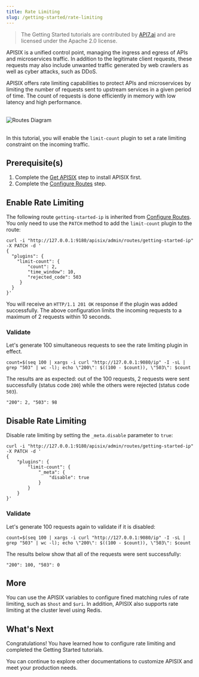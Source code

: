```yaml
---
title: Rate Limiting
slug: /getting-started/rate-limiting
---
```


<head>
  <link rel="canonical" href="https://docs.api7.ai/apisix/getting-started/rate-limiting" />
</head>

> The Getting Started tutorials are contributed by [API7.ai](https://api7.ai/) and are licensed under the Apache 2.0 license.

APISIX is a unified control point, managing the ingress and egress of APIs and microservices traffic. In addition to the legitimate client requests, these requests may also include unwanted traffic generated by web crawlers as well as cyber attacks, such as DDoS.

APISIX offers rate limiting capabilities to protect APIs and microservices by limiting the number of requests sent to upstream services in a given period of time. The count of requests is done efficiently in memory with low latency and high performance.

<br />
<div style={{textAlign: 'center'}}>
<img src="https://static.apiseven.com/uploads/2023/02/20/l9G9Kq41_rate-limiting.png" alt="Routes Diagram" />
</div>
<br />

In this tutorial, you will enable the `limit-count` plugin to set a rate limiting constraint on the incoming traffic.

## Prerequisite(s)

1. Complete the [Get APISIX](./) step to install APISIX first.
2. Complete the [Configure Routes](./configure-routes#whats-a-route) step.

## Enable Rate Limiting

The following route `getting-started-ip` is inherited from [Configure Routes](./configure-routes). You only need to use the `PATCH` method to add the `limit-count` plugin to the route:

```shell
curl -i "http://127.0.0.1:9180/apisix/admin/routes/getting-started-ip" -X PATCH -d '
{
  "plugins": {
    "limit-count": {
        "count": 2,
        "time_window": 10,
        "rejected_code": 503
     }
  }
}'
```

You will receive an `HTTP/1.1 201 OK` response if the plugin was added successfully. The above configuration limits the incoming requests to a maximum of 2 requests within 10 seconds. 

### Validate

Let's generate 100 simultaneous requests to see the rate limiting plugin in effect. 

```shell
count=$(seq 100 | xargs -i curl "http://127.0.0.1:9080/ip" -I -sL | grep "503" | wc -l); echo \"200\": $((100 - $count)), \"503\": $count
```

The results are as expected: out of the 100 requests, 2 requests were sent successfully (status code `200`) while the others were rejected (status code `503`).

```text
"200": 2, "503": 98
```

## Disable Rate Limiting

Disable rate limiting by setting the `_meta.disable` parameter to `true`:

```shell
curl -i "http://127.0.0.1:9180/apisix/admin/routes/getting-started-ip" -X PATCH -d '
{
    "plugins": {
        "limit-count": {
            "_meta": {
                "disable": true
            }
        }
    }
}'
```

### Validate

Let's generate 100 requests again to validate if it is disabled:

```shell
count=$(seq 100 | xargs -i curl "http://127.0.0.1:9080/ip" -I -sL | grep "503" | wc -l); echo \"200\": $((100 - $count)), \"503\": $count
```

The results below show that all of the requests were sent successfully:

```text
"200": 100, "503": 0
```

## More

[//]: <TODO: Add the link to matching rules configuration>
[//]: <TODO: Add the link to cluster-level rate limiting>
[//]: <TODO: Add the link to APISIX variables>
You can use the APISIX variables to configure fined matching rules of rate limiting, such as `$host` and `$uri`. In addition, APISIX also supports rate limiting at the cluster level using Redis.

## What's Next

Congratulations! You have learned how to configure rate limiting and completed the Getting Started tutorials.

You can continue to explore other documentations to customize APISIX and meet your production needs. 
